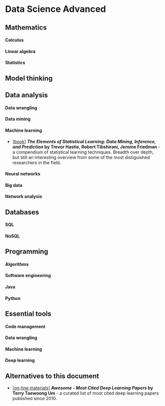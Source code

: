 # Data Science Advanced




## Mathematics


#### Calculus


#### Linear algebra


#### Statistics



## Model thinking






## Data analysis

#### Data wrangling


#### Data mining


#### Machine learning

* \[[book](http://statweb.stanford.edu/~tibs/ElemStatLearn/)\] **_The Elements of Statistical Learning: Data Mining, Inference, and Prediction_ by Trevor Hastie, Robert Tibshirani, Jerome Friedman** - a compendium of statistical learning techniques. Breadth over depth, but still an interesting overview from some of the most distiguished researchers in the field. 

#### Neural networks


#### Big data


#### Network analysis


## Databases

#### SQL

#### NoSQL


## Programming


#### Algorithms


#### Software engineering


#### Java


#### Python

## Essential tools


#### Code management

#### Data wrangling

#### Machine learning

#### Deep learning

## Alternatives to this document

* \[[on-line materials](https://github.com/terryum/awesome-deep-learning-papers)\] **_Awesome - Most Cited Deep Learning Papers_ by Terry Taewoong Um** - a curated list of most cited deep learning papers published since 2010.
